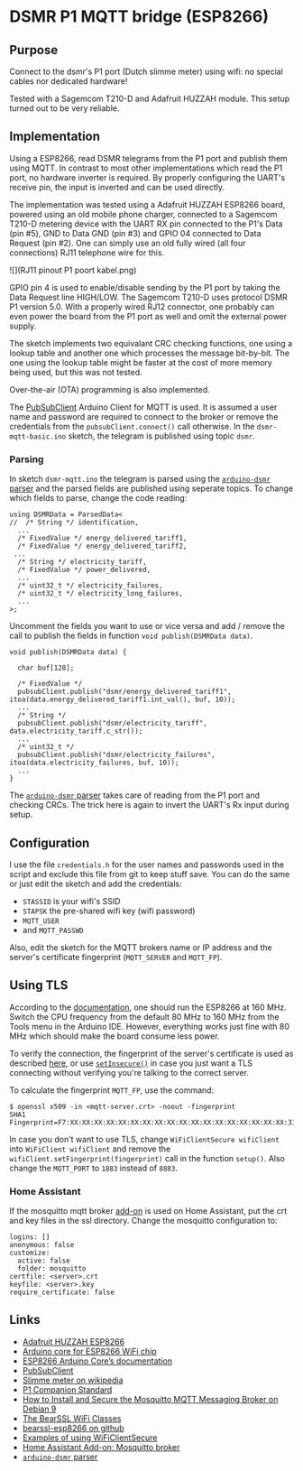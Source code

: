 # DSMR P1 MQTT bridge (ESP8266) #

## Purpose ##

Connect to the dsmr's P1 port (Dutch slimme meter) using wifi: no
special cables nor dedicated hardware!

Tested with a Sagemcom T210-D and Adafruit HUZZAH module. This setup
turned out to be very reliable.

## Implementation ##

Using a ESP8266, read DSMR telegrams from the P1 port and publish them
using MQTT. In contrast to most other implementations which read the
P1 port, no hardware inverter is required. By properly configuring the
UART's receive pin, the input is inverted and can be used directly.

The implementation was tested using a Adafruit HUZZAH ESP8266 board,
powered using an old mobile phone charger, connected to a Sagemcom
T210-D metering device with the UART RX pin connected to the P1's
Data (pin #5), GND to Data GND (pin #3) and GPIO 04 connected to Data
Request (pin #2). One can simply use an old fully wired (all four
connections) RJ11 telephone wire for this.

![](RJ11 pinout P1 poort kabel.png)

GPIO pin 4 is used to
enable/disable sending by the P1 port by taking the Data Request line
HIGH/LOW.  The Sagemcom T210-D uses protocol DSMR P1 version 5.0. With
a properly wired RJ12 connector, one probably can even power the board
from the P1 port as well and omit the external power supply.

The sketch implements two equivalant CRC checking functions, one using
a lookup table and another one which processes the message
bit-by-bit. The one using the lookup table might be faster at the cost
of more memory being used, but this was not tested.

Over-the-air (OTA) programming is also implemented.

The [PubSubClient](https://pubsubclient.knolleary.net/) Arduino Client
for MQTT is used. It is assumed a user name and password are required
to connect to the broker or remove the credentials from the
`pubsubClient.connect()` call otherwise. In the `dsmr-mqtt-basic.ino`
sketch, the telegram is published using topic `dsmr`.

### Parsing ###

In sketch `dsmr-mqtt.ino` the telegram is parsed using the
[`arduino-dsmr`
parser](https://github.com/matthijskooijman/arduino-dsmr) and the
parsed fields are published using seperate topics. To change which
fields to parse, change the code reading:

```
using DSMRData = ParsedData<
//  /* String */ identification,
  ...
  /* FixedValue */ energy_delivered_tariff1,
  /* FixedValue */ energy_delivered_tariff2,
 ...
  /* String */ electricity_tariff,
  /* FixedValue */ power_delivered,
  ...
  /* uint32_t */ electricity_failures,
  /* uint32_t */ electricity_long_failures,
  ...
>;
```

Uncomment the fields you want to use or vice versa and add / remove
the call to publish the fields in function `void publish(DSMRData
data)`.

```
void publish(DSMRData data) {

  char buf[128];
  
  /* FixedValue */
  pubsubClient.publish("dsmr/energy_delivered_tariff1", itoa(data.energy_delivered_tariff1.int_val(), buf, 10));
  ...
  /* String */
  pubsubClient.publish("dsmr/electricity_tariff", data.electricity_tariff.c_str());
  ...
  /* uint32_t */
  pubsubClient.publish("dsmr/electricity_failures", itoa(data.electricity_failures, buf, 10));
  ...
}
```
The [`arduino-dsmr` parser](https://github.com/matthijskooijman/arduino-dsmr) takes care of reading from the P1 port and checking CRCs. The trick 
here is again to invert the UART's Rx input during setup.

## Configuration ##

I use the file `credentials.h` for the user names and passwords used
in the script and exclude this file from git to keep stuff save. You
can do the same or just edit the sketch and add the credentials:

 * `STASSID` is your wifi's SSID
 * `STAPSK` the pre-shared wifi key (wifi password)
 * `MQTT_USER`
 * and `MQTT_PASSWD`

Also, edit the sketch for the MQTT brokers name or IP address and the
server's certificate fingerprint (`MQTT_SERVER` and `MQTT_FP`).

## Using TLS ##

According to the
[documentation](https://arduino-esp8266.readthedocs.io/en/latest/esp8266wifi/bearssl-client-secure-class.html#cpu-requirements),
one should run the ESP8266 at 160 MHz. Switch the CPU frequency from
the default 80 MHz to 160 MHz from the Tools menu in the Arduino
IDE. However, everything works just fine with 80 MHz which should make
the board consume less power.

To verify the connection, the fingerprint of the server's certificate
is used as described
[here](https://arduino-esp8266.readthedocs.io/en/latest/esp8266wifi/bearssl-client-secure-class.html#setfingerprint-const-uint8-t-fp-20-setfingerprint-const-char-fpstr),
or use
[`setInsecure()`](https://arduino-esp8266.readthedocs.io/en/latest/esp8266wifi/bearssl-client-secure-class.html#setinsecure)
in case you just want a TLS connecting without verifying you're
talking to the correct server.

To calculate the fingerprint `MQTT_FP`, use the command:
```
$ openssl x509 -in <mqtt-server.crt> -noout -fingerprint
SHA1 Fingerprint=F7:XX:XX:XX:XX:XX:XX:XX:XX:XX:XX:XX:XX:XX:XX:XX:XX:XX:XX:31
```

In case you don't want to use TLS, change `WiFiClientSecure
wifiClient` into `WiFiClient wifiClient` and remove the
`wifiClient.setFingerprint(fingerprint)` call in the function
`setup()`. Also change the `MQTT_PORT` to `1883` instead of `8883`.

### Home Assistant ###

If the mosquitto mqtt broker
[add-on](https://github.com/home-assistant/hassio-addons/blob/master/mosquitto/DOCS.md)
is used on Home Assistant, put the crt and key files in the ssl
directory. Change the mosquitto configuration to:

```
logins: []
anonymous: false
customize:
  active: false
  folder: mosquitto
certfile: <server>.crt
keyfile: <server>.key
require_certificate: false
```

## Links ##

 * [Adafruit HUZZAH ESP8266](https://learn.adafruit.com/adafruit-huzzah-esp8266-breakout/overview)
 * [Arduino core for ESP8266 WiFi chip](https://github.com/esp8266/Arduino#arduino-core-for-esp8266-wifi-chip)
 * [ESP8266 Arduino Core’s documentation](https://arduino-esp8266.readthedocs.io/en/latest/index.html)
 * [PubSubClient](https://pubsubclient.knolleary.net/)
 * [Slimme meter on wikipedia](https://nl.wikipedia.org/wiki/Slimme_meter)
 * [P1 Companion Standard](https://www.netbeheernederland.nl/_upload/Files/Slimme_meter_15_a727fce1f1.pdf)
 * [How to Install and Secure the Mosquitto MQTT Messaging Broker on Debian 9](https://www.digitalocean.com/community/tutorials/how-to-install-and-secure-the-mosquitto-mqtt-messaging-broker-on-debian-9)
* [The BearSSL WiFi Classes](https://arduino-esp8266.readthedocs.io/en/latest/esp8266wifi/bearssl-client-secure-class.html)
* [bearssl-esp8266 on github](https://github.com/earlephilhower/bearssl-esp8266)
* [Examples of using WiFiClientSecure](https://github.com/esp8266/Arduino/tree/master/libraries/ESP8266WiFi/examples)
* [Home Assistant Add-on: Mosquitto broker](https://github.com/home-assistant/hassio-addons/tree/master/mosquitto)
* [`arduino-dsmr` parser](https://github.com/matthijskooijman/arduino-dsmr)

